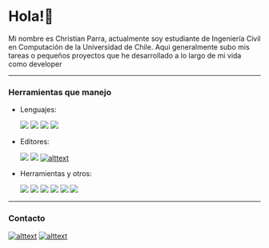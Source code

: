 # Hola!🙂

Mi nombre es Christian Parra, actualmente soy estudiante de Ingeniería Civil en Computación de la Universidad de Chile. Aqui generalmente subo mis tareas o pequeños proyectos que he desarrollado a lo largo de mi vida como developer 

---
### Herramientas que manejo 

- Lenguajes:

  ![](https://img.shields.io/badge/Code-Python-informational?style=flat&logo=python&logoColor=white&color=blue)
  ![](https://img.shields.io/badge/Code-Java-informational?style=flat&logo=java&logoColor=white&color=blue)
  ![](https://img.shields.io/badge/Code-C-informational?style=flat&logo=c&logoColor=white&color=blue)
  ![](https://img.shields.io/badge/Code-C++-informational?style=flat&logo=cplusplus&logoColor=white&color=blue)
  
- Editores:

  ![](https://img.shields.io/badge/Editor-VScode-informational?style=flat&logo=VisualStudioCode&logoColor=white&color=green)
  ![](https://img.shields.io/badge/Editor-IntelliJ-informational?style=flat&logo=IntelliJIdea&logoColor=white&color=green)
  [![alttext](https://img.shields.io/badge/Editor-Replit(Perfil)-informational?style=flat&logo=replit&logoColor=white&color=green)](https://replit.com/@ChrisMethsillo)

- Herramientas y otros:

  ![](https://img.shields.io/badge/OS-Linux-informational?style=flat&logo=linux&logoColor=white&color=red)
  ![](https://img.shields.io/badge/Tools-PostgreSQL-informational?style=flat&logo=postgresql&logoColor=white&color=red)
  ![](https://img.shields.io/badge/Tools-MySQL-informational?style=flat&logo=mysql&logoColor=white&color=red)
  ![](https://img.shields.io/badge/Shell-Windows_Terminal-informational?style=flat&logo=windowsterminal&logoColor=white&color=red)
  ![](https://img.shields.io/badge/Tools-Google_Cloud-informational?style=flat&logo=googlecloud&logoColor=white&color=red)
  ![](https://img.shields.io/badge/Tools-Google_Colab-informational?style=flat&logo=googlecolab&logoColor=white&color=red)
  
  
---

### Contacto
[![alttext](https://img.shields.io/badge/LinkedIn-Christian_Parra-informational?style=flat&logo=linkedin&logoColor=white&color=blueviolet)](https://www.linkedin.com/in/christian-jesús-parra-cofré-222015226/)
[![alttext](https://img.shields.io/badge/Instagram-ChrisMeth-informational?style=flat&logo=instagram&logoColor=white&color=blueviolet)](https://www.instagram.com/chrismeth)

